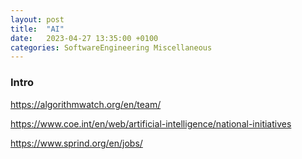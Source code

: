 ```yaml
---
layout: post
title:  "AI"
date:   2023-04-27 13:35:00 +0100
categories: SoftwareEngineering Miscellaneous
---
```


### Intro

https://algorithmwatch.org/en/team/

https://www.coe.int/en/web/artificial-intelligence/national-initiatives

https://www.sprind.org/en/jobs/